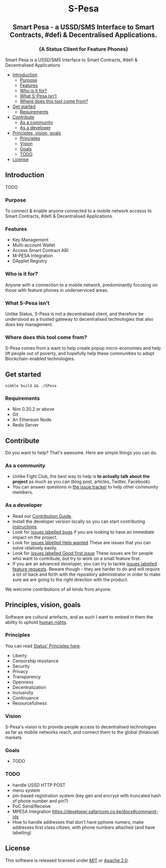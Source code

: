 <!-- <p align="center"><img src="https://raw.githubusercontent.com/status-im/spesa/master/docs/spesa.png"></p> -->
<h1 align="center">S-Pesa</h1>
<h2 align="center">Smart Pesa - a USSD/SMS Interface to Smart Contracts, #defi & Decentralised Applications.</h2>
<h3 align="center">(A Status Client for Feature Phones)</h3>

Smart Pesa is a USSD/SMS Interface to Smart Contracts, #defi & Decentralised Applications

- [Introduction](#introduction)
  - [Purpose](#purpose)
  - [Features](#features)
  - [Who is it for?](#who-is-it-for)
  - [What S-Pesa isn't](#what-s-pesa-isnt)
  - [Where does this tool come from?](#where-does-this-tool-come-from)
- [Get started](#get-started)
  - [Requirements](#requirements)
- [Contribute](#contribute)
  - [As a community](#as-a-community)
  - [As a developer](#as-a-developer)
- [Principles, vision, goals](#principles-vision-goals)
  - [Principles](#principles)
  - [Vision](#vision)
  - [Goals](#goals)
  - [TODO](#todo)
- [License](#license)

## Introduction

TODO

### Purpose

To connect & enable anyone connected to a mobile network accesss to Smart Contracts, #defi & Decentralised Applications.

### Features

  - Key Management
  - Multi-account Wallet
  - Access Smart Contract ABI
  - M-PESA Integration
  - DApplet Registry

### Who is it for?

Anyone with a connection to a mobile network, predominantly focusing on those with feature phones in underserviced areas.

### What S-Pesa isn't

Unlike Status, S-Pesa is not a decentralised client, and therefore be understood as a trusted gateway to decentralised technologies that also does key management.

### Where does this tool come from?

S-Pesa comes from a want to help create popup micro-economies and help lift people out of poverty, and hopefully help these communities to adopt Blockchain-enabled technologies.

## Get started

`nimble build && ./SPesa`

### Requirements

- Nim 0.20.2 or above
- Git
- An Ethereum Node
- Redis Server
  
## Contribute

Do you want to help? That's awesome. Here are simple things you can do.

### As a community

* Unlike Fight Club, the best way to help is **to actually talk about the project** as much as you can (blog post, articles, Twitter, Facebook).
* You can answer questions in [the issue tracker](https://github.com/status-im/SPesa/issues) to help other community members.

### As a developer

* Read our [Contribution Guide](/CONTRIBUTING.md).
* Install the developer version locally so you can start contributing [instructions](/docs/contribute/index.md).
* Look for [issues labelled bugs](https://github.com/status-im/SPesa/issues?q=is%3Aopen+is%3Aissue+label%3Abug) if you are looking to have an immediate impact on the project.
* Look for [issues labelled Help wanted](https://github.com/status-im/SPesa/issues?q=is%3Aissue+is%3Aopen+label%3A%22help+wanted%22) These are issues that you can solve relatively easily.
* Look for [issues labelled Good first issue](https://github.com/status-im/SPesa/labels/good%20first%20issue) These issues are for people who want to contribute, but try to work on a small feature first.
* If you are an advanced developer, you can try to tackle [issues labelled feature requests](https://github.com/status-im/SPesa/issues?q=is%3Aopen+is%3Aissue+label%3A%22feature+request%22). Beware though - they are harder to do and will require a lot of back and forth with the repository administrator in order to make sure we are going to the right direction with the product.

We welcome contributions of all kinds from anyone.

## Principles, vision, goals

Software are cultural artefacts, and as such I want to embed in them the ability to uphold [human rights](http://www.un.org/en/universal-declaration-human-rights/).

### Principles

You can read [Status' Principles here](https://our.status.im/our-principles/).

* Liberty
* Censorship resistance
* Security
* Privacy
* Transparency
* Openness
* Decentralization
* Inclusivity
* Continuance
* Resourcefulness

### Vision

S-Pesa's vision is to provide people access to decentralised technologies as far as mobile networks reach, and connect them to the global (financial) markets

### Goals

- TODO

### TODO
- handle USSD HTTP POST
- menu system
- pin-based registration system (key gen and encrypt with truncated hash of phone number and pin?)
- PoC Send/Receive
- MPESA Integration https://developer.safaricom.co.ke/docs#command-ids
- How to handle addresses that don't have pphone numers, make addresses first class citizen, with phone numbers attached (and have labelling)


## License

This software is released licensed under [MIT](/LICENSE-MIT) or [Apache 2.0](/LICENSE-APACHEv2).